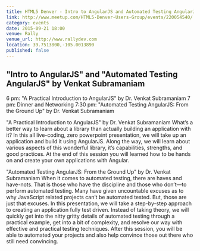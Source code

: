 ```yaml
---
title: HTML5 Denver - Intro to AngularJS and Automated Testing AngularJS by Venkat Subramaniam
link: http://www.meetup.com/HTML5-Denver-Users-Group/events/220054540/
category: events
date: 2015-09-21 18:00
venue: Rally
venue_url: http://www.rallydev.com
location: 39.7513800,-105.0013890
published: false
---
```

## "Intro to AngularJS" and "Automated Testing AngularJS" by Venkat Subramaniam
6 pm: "A Practical Introduction to AngularJS" by Dr. Venkat Subramaniam
7 pm: Dinner and Networking
7:30 pm: "Automated Testing AngularJS: From the Ground Up" by Dr. Venkat Subramaniam


"A Practical Introduction to AngularJS" by Dr. Venkat Subramaniam
What’s a better way to learn about a library than actually building an application with it? In this all live-coding, zero powerpoint presentation, we will take up an application and build it using AngularJS. Along the way, we will learn about various aspects of this wonderful library, it’s capabilities, strengths, and good practices.
At the end of this session you will learned how to be hands on and create your own applications with Angular.


"Automated Testing AngularJS: From the Ground Up" by Dr. Venkat Subramaniam
When it comes to automated testing, there are haves and have-nots. That is those who have the discipline and those who don’t—to perform automated testing. Many have given uncountable excuses as to why JavaScript related projects can’t be automated tested. But, those are just that excuses.
In this presentation, we will take a step-by-step approach to creating an application fully test driven. Instead of taking theory, we will quickly get into the nitty gritty details of automated testing through a practical example, get into a bit of complexity, and resolve our way with effective and practical testing techniques. 
After this session, you will be able to automated your projects and also help convince those out there who still need convincing.
